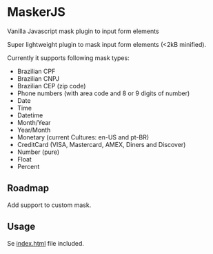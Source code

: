 # MaskerJS
Vanilla Javascript mask plugin to input form elements

Super lightweight plugin to mask input form elements (<2kB minified).

Currently it supports following mask types:
* Brazilian CPF
* Brazilian CNPJ
* Brazilian CEP (zip code)
* Phone numbers (with area code and 8 or 9 digits of number)
* Date
* Time
* Datetime
* Month/Year
* Year/Month
* Monetary (current Cultures: en-US and pt-BR)
* CreditCard (VISA, Mastercard, AMEX, Diners and Discover)
* Number (pure)
* Float
* Percent

## Roadmap
Add support to custom mask.

## Usage
Se [index.html](index.html) file included.

